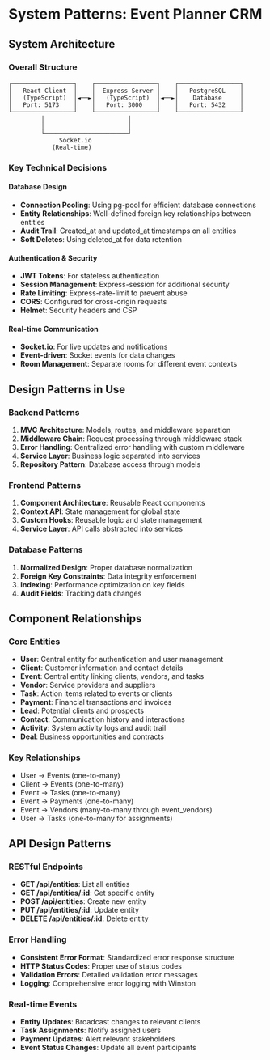 # System Patterns: Event Planner CRM

## System Architecture

### Overall Structure
```
┌─────────────────┐    ┌─────────────────┐    ┌─────────────────┐
│   React Client  │    │  Express Server │    │   PostgreSQL    │
│   (TypeScript)  │◄──►│   (TypeScript)  │◄──►│    Database     │
│   Port: 5173    │    │   Port: 3000    │    │   Port: 5432    │
└─────────────────┘    └─────────────────┘    └─────────────────┘
         │                       │
         │                       │
         └───────────────────────┘
              Socket.io
            (Real-time)
```

### Key Technical Decisions

#### Database Design
- **Connection Pooling**: Using pg-pool for efficient database connections
- **Entity Relationships**: Well-defined foreign key relationships between entities
- **Audit Trail**: Created_at and updated_at timestamps on all entities
- **Soft Deletes**: Using deleted_at for data retention

#### Authentication & Security
- **JWT Tokens**: For stateless authentication
- **Session Management**: Express-session for additional security
- **Rate Limiting**: Express-rate-limit to prevent abuse
- **CORS**: Configured for cross-origin requests
- **Helmet**: Security headers and CSP

#### Real-time Communication
- **Socket.io**: For live updates and notifications
- **Event-driven**: Socket events for data changes
- **Room Management**: Separate rooms for different event contexts

## Design Patterns in Use

### Backend Patterns
1. **MVC Architecture**: Models, routes, and middleware separation
2. **Middleware Chain**: Request processing through middleware stack
3. **Error Handling**: Centralized error handling with custom middleware
4. **Service Layer**: Business logic separated into services
5. **Repository Pattern**: Database access through models

### Frontend Patterns
1. **Component Architecture**: Reusable React components
2. **Context API**: State management for global state
3. **Custom Hooks**: Reusable logic and state management
4. **Service Layer**: API calls abstracted into services

### Database Patterns
1. **Normalized Design**: Proper database normalization
2. **Foreign Key Constraints**: Data integrity enforcement
3. **Indexing**: Performance optimization on key fields
4. **Audit Fields**: Tracking data changes

## Component Relationships

### Core Entities
- **User**: Central entity for authentication and user management
- **Client**: Customer information and contact details
- **Event**: Central entity linking clients, vendors, and tasks
- **Vendor**: Service providers and suppliers
- **Task**: Action items related to events or clients
- **Payment**: Financial transactions and invoices
- **Lead**: Potential clients and prospects
- **Contact**: Communication history and interactions
- **Activity**: System activity logs and audit trail
- **Deal**: Business opportunities and contracts

### Key Relationships
- User → Events (one-to-many)
- Client → Events (one-to-many)
- Event → Tasks (one-to-many)
- Event → Payments (one-to-many)
- Event → Vendors (many-to-many through event_vendors)
- User → Tasks (one-to-many for assignments)

## API Design Patterns

### RESTful Endpoints
- **GET /api/entities**: List all entities
- **GET /api/entities/:id**: Get specific entity
- **POST /api/entities**: Create new entity
- **PUT /api/entities/:id**: Update entity
- **DELETE /api/entities/:id**: Delete entity

### Error Handling
- **Consistent Error Format**: Standardized error response structure
- **HTTP Status Codes**: Proper use of status codes
- **Validation Errors**: Detailed validation error messages
- **Logging**: Comprehensive error logging with Winston

### Real-time Events
- **Entity Updates**: Broadcast changes to relevant clients
- **Task Assignments**: Notify assigned users
- **Payment Updates**: Alert relevant stakeholders
- **Event Status Changes**: Update all event participants

